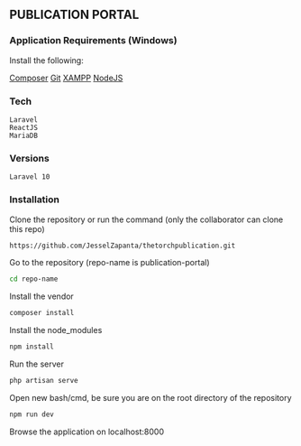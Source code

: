 ## PUBLICATION PORTAL

### Application Requirements (Windows)
Install the following:

<a href="https://getcomposer.org/">Composer</a>
<a href="https://git-scm.com/">Git</a>
<a href="https://www.apachefriends.org/download.html">XAMPP</a>
<a href="https://nodejs.org/en">NodeJS</a>

### Tech 
    Laravel
    ReactJS
    MariaDB

### Versions
    Laravel 10

### Installation

Clone the repository or run the command (only the collaborator can clone this repo)
```bash    
https://github.com/JesselZapanta/thetorchpublication.git
```

Go to the repository (repo-name is publication-portal)
```bash
cd repo-name
```

Install the vendor
```bash
composer install
```

Install the node_modules
```bash
npm install
```

Run the server
```bash
php artisan serve
```

Open new bash/cmd, be sure you are on the root directory of the repository
```bash
npm run dev
```

Browse the application on localhost:8000
